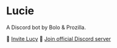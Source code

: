 # Lucie
A Discord bot by Bolo & Prozilla.

🔗 [Invite Lucy](https://discord.com/oauth2/authorize?client_id=1096138573788491887&scope=bot&applications.commands)
🔗 [Join official Discord server](https://discord.gg/yA8999PTzY)